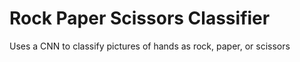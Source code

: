 # Rock Paper Scissors Classifier
 Uses a CNN to classify pictures of hands as rock, paper, or scissors
